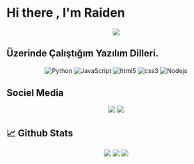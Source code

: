# Hi there , I'm Raiden


<div align="center">
    <a href="https://discord.com/users/1066089639548563589" title="Discord Profile"><img src="https://lanyard-profile-readme.vercel.app/api/1066089639548563589"></a>
</div>

## Üzerinde Çalıştığım Yazılım Dilleri.

<div align="center">
    <img alt="Python" align="center" src="https://img.shields.io/badge/-Python-660099?style=flat-square&logo=Python&logoColor=white"/>
    <img alt="JavaScript" align="center" src="https://img.shields.io/badge/-Javascript-edb200?style=flat-square&logo=javascript&logoColor=white"/>
    <img alt="html5" align="center" src="https://img.shields.io/badge/-HTML5-E34F26?style=flat-square&logo=html5&logoColor=white"/>
    <img alt="css3" align="center" src="https://img.shields.io/badge/-CSS3-264de4?style=flat-square&logo=css3&logoColor=white"/>
    <img alt="Nodejs" align="center" src="https://img.shields.io/badge/-Nodejs-43853d?style=flat-square&logo=Node.js&logoColor=white"/>
</div>

## Sociel Media

<div align="center">
    <a href="https://discord.com/users/1066089639548563589" target="_blank"><img src="https://shields.io/badge/Raiden-111111.svg?&style=for-the-badge&logo=discord"></a>
    <a href="https://github.com/Schmerzhaften" target="_blank"><img src="https://shields.io/badge/FearlesSs-111111.svg?&style=for-the-badge&logo=github"></a>
</div>

## 📈 Github Stats

<p align="center">
    <imgsrc="https://githubreadmestats.vercel.app/apiusername=Schmerzhaften&show_icons=true&hide_title=true&theme=radical&text_color=FF9DD9&count_private=true&include_all_commits=true"/>
    <img src="https://github-readme-stats.vercel.app/api/top-langs/?username=
Schmerzhaften&layout=compact&text_color=FF9DD9&title_color=FF9DD9&bg_color=141321&count_private=true&include_all_commits=true&langs_count=10&hide_title=true" />
    <img src="https://github-profile-trophy.vercel.app/?username=
Schmerzhaften&theme=radical" />
    <img src="https://activity-graph.herokuapp.com/graph?username=
Schmerzhaften&bg_color=141321&color=FF9DD9&line=FF9DD9&point=9dffc3" />
</p>

